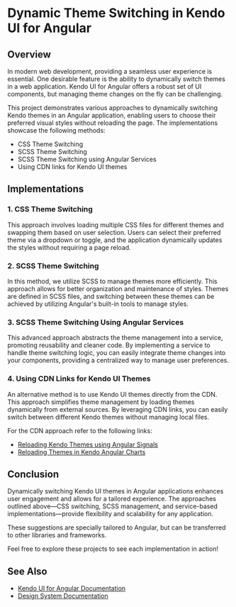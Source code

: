 # Dynamic Theme Switching in Kendo UI for Angular

## Overview

In modern web development, providing a seamless user experience is essential. One desirable feature is the ability to dynamically switch themes in a web application. Kendo UI for Angular offers a robust set of UI components, but managing theme changes on the fly can be challenging.

This project demonstrates various approaches to dynamically switching Kendo themes in an Angular application, enabling users to choose their preferred visual styles without reloading the page. The implementations showcase the following methods:

- CSS Theme Switching
- SCSS Theme Switching
- SCSS Theme Switching using Angular Services
- Using CDN links for Kendo UI themes

## Implementations

### 1. CSS Theme Switching

This approach involves loading multiple CSS files for different themes and swapping them based on user selection. Users can select their preferred theme via a dropdown or toggle, and the application dynamically updates the styles without requiring a page reload.

### 2. SCSS Theme Switching

In this method, we utilize SCSS to manage themes more efficiently. This approach allows for better organization and maintenance of styles. Themes are defined in SCSS files, and switching between these themes can be achieved by utilizing Angular's built-in tools to manage styles.

### 3. SCSS Theme Switching Using Angular Services

This advanced approach abstracts the theme management into a service, promoting reusability and cleaner code. By implementing a service to handle theme switching logic, you can easily integrate theme changes into your components, providing a centralized way to manage user preferences.

### 4. Using CDN Links for Kendo UI Themes

An alternative method is to use Kendo UI themes directly from the CDN. This approach simplifies theme management by loading themes dynamically from external sources. By leveraging CDN links, you can easily switch between different Kendo themes without managing local files.

For the CDN approach refer to the following links:

- [Reloading Kendo Themes using Angular Signals](https://www.telerik.com/kendo-angular-ui/components/framework/angular-feature-highlights#angular-signals-interacting-with-kendo-ui-for-angular-components)
- [Reloading Themes in Kendo Angular Charts](https://www.telerik.com/kendo-angular-ui/components/charts/styling#reloading-theme-colors)

## Conclusion

Dynamically switching Kendo UI themes in Angular applications enhances user engagement and allows for a tailored experience. The approaches outlined above—CSS switching, SCSS management, and service-based implementations—provide flexibility and scalability for any application.

These suggestions are specially tailored to Angular, but can be transferred to other libraries and frameworks.

Feel free to explore these projects to see each implementation in action!

## See Also

- [Kendo UI for Angular Documentation](https://www.telerik.com/kendo-angular-ui/components/)
- [Design System Documentation](https://www.telerik.com/design-system/docs/)
